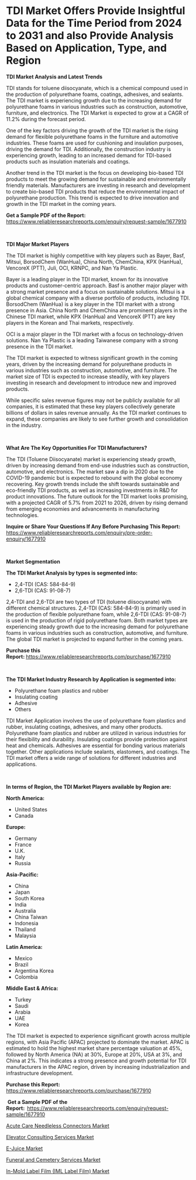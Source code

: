 <p><h1>TDI Market Offers Provide Insightful Data for the Time Period from 2024 to 2031 and also Provide Analysis Based on Application, Type, and Region</h1></p><p><strong>TDI Market Analysis and Latest Trends</strong></p>
<p><p>TDI stands for toluene diisocyanate, which is a chemical compound used in the production of polyurethane foams, coatings, adhesives, and sealants. The TDI market is experiencing growth due to the increasing demand for polyurethane foams in various industries such as construction, automotive, furniture, and electronics. The TDI Market is expected to grow at a CAGR of 11.2% during the forecast period.</p><p>One of the key factors driving the growth of the TDI market is the rising demand for flexible polyurethane foams in the furniture and automotive industries. These foams are used for cushioning and insulation purposes, driving the demand for TDI. Additionally, the construction industry is experiencing growth, leading to an increased demand for TDI-based products such as insulation materials and coatings.</p><p>Another trend in the TDI market is the focus on developing bio-based TDI products to meet the growing demand for sustainable and environmentally friendly materials. Manufacturers are investing in research and development to create bio-based TDI products that reduce the environmental impact of polyurethane production. This trend is expected to drive innovation and growth in the TDI market in the coming years.</p></p>
<p><strong>Get a Sample PDF of the Report:&nbsp;</strong> <a href="https://www.reliableresearchreports.com/enquiry/request-sample/1677910">https://www.reliableresearchreports.com/enquiry/request-sample/1677910</a></p>
<p>&nbsp;</p>
<p><strong>TDI Major Market Players</strong></p>
<p><p>The TDI market is highly competitive with key players such as Bayer, Basf, Mitsui, BorsodChem (WanHua), China North, ChemChina, KPX (HanHua), VencoreX (PTT), Juli, OCI, KRNPC, and Nan Ya Plastic. </p><p>Bayer is a leading player in the TDI market, known for its innovative products and customer-centric approach. Basf is another major player with a strong market presence and a focus on sustainable solutions. Mitsui is a global chemical company with a diverse portfolio of products, including TDI. BorsodChem (WanHua) is a key player in the TDI market with a strong presence in Asia. China North and ChemChina are prominent players in the Chinese TDI market, while KPX (HanHua) and VencoreX (PTT) are key players in the Korean and Thai markets, respectively. </p><p>OCI is a major player in the TDI market with a focus on technology-driven solutions. Nan Ya Plastic is a leading Taiwanese company with a strong presence in the TDI market. </p><p>The TDI market is expected to witness significant growth in the coming years, driven by the increasing demand for polyurethane products in various industries such as construction, automotive, and furniture. The market size of TDI is expected to increase steadily, with key players investing in research and development to introduce new and improved products. </p><p>While specific sales revenue figures may not be publicly available for all companies, it is estimated that these key players collectively generate billions of dollars in sales revenue annually. As the TDI market continues to expand, these companies are likely to see further growth and consolidation in the industry.</p></p>
<p>&nbsp;</p>
<p><strong>What Are The Key Opportunities For TDI Manufacturers?</strong></p>
<p><p>The TDI (Toluene Diisocyanate) market is experiencing steady growth, driven by increasing demand from end-use industries such as construction, automotive, and electronics. The market saw a dip in 2020 due to the COVID-19 pandemic but is expected to rebound with the global economy recovering. Key growth trends include the shift towards sustainable and eco-friendly TDI products, as well as increasing investments in R&D for product innovations. The future outlook for the TDI market looks promising, with a projected CAGR of 5.7% from 2021 to 2026, driven by rising demand from emerging economies and advancements in manufacturing technologies.</p></p>
<p><strong>Inquire or Share Your Questions If Any Before Purchasing This Report:</strong> <a href="https://www.reliableresearchreports.com/enquiry/pre-order-enquiry/1677910">https://www.reliableresearchreports.com/enquiry/pre-order-enquiry/1677910</a></p>
<p>&nbsp;</p>
<p><strong>Market Segmentation</strong></p>
<p><strong>The TDI Market Analysis by types is segmented into:</strong></p>
<p><ul><li>2,4-TDI (CAS: 584-84-9)</li><li>2,6-TDI (CAS: 91-08-7)</li></ul></p>
<p><p>2,4-TDI and 2,6-TDI are two types of TDI (toluene diisocyanate) with different chemical structures. 2,4-TDI (CAS: 584-84-9) is primarily used in the production of flexible polyurethane foam, while 2,6-TDI (CAS: 91-08-7) is used in the production of rigid polyurethane foam. Both market types are experiencing steady growth due to the increasing demand for polyurethane foams in various industries such as construction, automotive, and furniture. The global TDI market is projected to expand further in the coming years.</p></p>
<p><strong>Purchase this Report:&nbsp;</strong><a href="https://www.reliableresearchreports.com/purchase/1677910">https://www.reliableresearchreports.com/purchase/1677910</a></p>
<p>&nbsp;</p>
<p><strong>The TDI Market Industry Research by Application is segmented into:</strong></p>
<p><ul><li>Polyurethane foam plastics and rubber</li><li>Insulating coating</li><li>Adhesive</li><li>Others</li></ul></p>
<p><p>TDI Market Application involves the use of polyurethane foam plastics and rubber, insulating coatings, adhesives, and many other products. Polyurethane foam plastics and rubber are utilized in various industries for their flexibility and durability. Insulating coatings provide protection against heat and chemicals. Adhesives are essential for bonding various materials together. Other applications include sealants, elastomers, and coatings. The TDI market offers a wide range of solutions for different industries and applications.</p></p>
<p>&nbsp;</p>
<p><strong>In terms of Region, the TDI Market Players available by Region are:</strong></p>
<p>
    <p> <strong> North America: </strong>
        <ul>
            <li>United States</li>
            <li>Canada</li>
        </ul>
        </p> 
    <p> <strong> Europe: </strong>
        <ul>
            <li>Germany</li>
            <li>France</li>
            <li>U.K.</li>
            <li>Italy</li>
            <li>Russia</li>
        </ul>
        </p> 
    <p> <strong> Asia-Pacific: </strong>
        <ul>
            <li>China</li>
            <li>Japan</li>
            <li>South Korea</li>
            <li>India</li>
            <li>Australia</li>
            <li>China Taiwan</li>
            <li>Indonesia</li>
            <li>Thailand</li>
            <li>Malaysia</li>
        </ul>
        </p> 
    <p> <strong> Latin America: </strong>
        <ul>
            <li>Mexico</li>
            <li>Brazil</li>
            <li>Argentina Korea</li>
            <li>Colombia</li>
        </ul>
        </p> 
    <p> <strong> Middle East & Africa: </strong>
        <ul>
            <li>Turkey</li>
            <li>Saudi</li>
            <li>Arabia</li>
            <li>UAE</li>
            <li>Korea</li>
        </ul>
    </p>
    </p>
<p><p>The TDI market is expected to experience significant growth across multiple regions, with Asia Pacific (APAC) projected to dominate the market. APAC is estimated to hold the highest market share percentage valuation at 45%, followed by North America (NA) at 30%, Europe at 20%, USA at 3%, and China at 2%. This indicates a strong presence and growth potential for TDI manufacturers in the APAC region, driven by increasing industrialization and infrastructure development.</p></p>
<p><strong>Purchase this Report: </strong><a href="https://www.reliableresearchreports.com/purchase/1677910">https://www.reliableresearchreports.com/purchase/1677910</a></p>
<p>&nbsp;<strong>Get a Sample PDF of the Report:&nbsp;&nbsp;</strong><a href="https://www.reliableresearchreports.com/enquiry/request-sample/1677910">https://www.reliableresearchreports.com/enquiry/request-sample/1677910</a></p>
<p><strong></strong></p>
<p><p><a href="https://github.com/lubmix/Market-Research-Report-List-1/blob/main/acute-care-needleless-connectors-market.md">Acute Care Needleless Connectors Market</a></p><p><a href="https://medium.com/@peggiemertz/elevator-consulting-services-market-report-reveals-the-latest-trends-and-growth-opportunities-of-6dba36457cd1">Elevator Consulting Services Market</a></p><p><a href="https://issuu.com/reportprime-2/docs/e-juice-market-size-2030.pptx">E-Juice Market</a></p><p><a href="https://medium.com/@peggiemertz/funeral-and-cemetery-services-market-share-evolution-and-market-growth-trends-2024-2031-4fb5fe0eea3d">Funeral and Cemetery Services Market</a></p><p><a href="https://issuu.com/reportprime-2/docs/in-mold-label-film-iml-label-film-market-size-2030">In-Mold Label Film (IML Label Film) Market</a></p></p>
